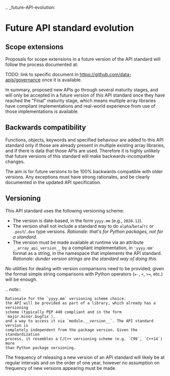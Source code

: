 .. _future-API-evolution:

# Future API standard evolution

## Scope extensions

Proposals for scope extensions in a future version of the API standard will follow
the process documented at:

TODO: link to specific document in https://github.com/data-apis/governance once
it is available.

In summary, proposed new APIs go through several maturity stages, and will only be
accepted in a future version of this API standard once they have reached the "Final"
maturity stage, which means multiple array libraries have compliant implementations
and real-world experience from use of those implementations is available.


## Backwards compatibility

Functions, objects, keywords and specified behaviour are added to this API standard
only if those are already present in multiple existing array libraries, and if there is
data that those APIs are used. Therefore it is highly unlikely that future versions
of this standard will make backwards-incompatible changes.

The aim is for future versions to be 100% backwards compatible with older versions.
Any exceptions must have strong rationales, and be clearly documented in the updated
API specification.


## Versioning

This API standard uses the following versioning scheme:

- The version is date-based, in the form `yyyy.mm` (e.g., `2020.12`).
- The version shall not include a standard way to do `alpha`/`beta`/`rc` or
  `.post`/`.dev` type versions.
  _Rationale: that's for Python packages, not for a standard._
- The version must be made available at runtime via an attribute
  `__array_api_version__` by a compliant implementation, in `'yyyy.mm'` format
  as a string, in the namespace that implements the API standard.
  _Rationale: dunder version strings are the standard way of doing this._

No utilities for dealing with version comparisons need to be provided; given
the format simple string comparisons with Python operators (`=-`, `<`, `>=`,
etc.) will be enough.

.. note::

    Rationale for the `yyyy.mm` versioning scheme choice:
    the API will be provided as part of a library, which already has a versioning
    scheme (typically PEP 440 compliant and in the form `major.minor.bugfix`),
    and a way to access it via `module.__version__`. The API standard version is
    completely independent from the package version. Given the standardization
    process, it resembles a C/C++ versioning scheme (e.g. `C99`, `C++14`) more
    than Python package versioning.

The frequency of releasing a new version of an API standard will likely be at
regular intervals and on the order of one year, however no assumption on frequency of new versions appearing must be made.
